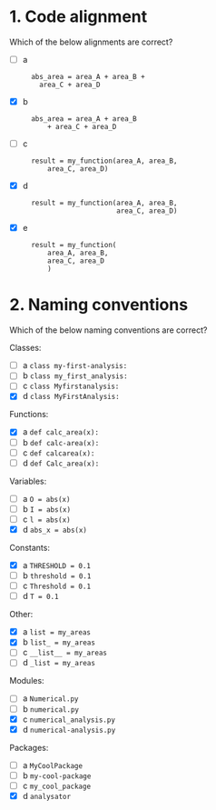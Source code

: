 # 1. Code alignment

Which of the below alignments are correct?

- [ ] a

        abs_area = area_A + area_B +
          area_C + area_D

- [x] b

        abs_area = area_A + area_B 
            + area_C + area_D

- [ ] c

        result = my_function(area_A, area_B, 
            area_C, area_D)

- [x] d

        result = my_function(area_A, area_B, 
                             area_C, area_D)

- [x] e

        result = my_function(
            area_A, area_B, 
            area_C, area_D
            )

# 2. Naming conventions

Which of the below naming conventions are correct?  

Classes:  
- [ ] a `class my-first-analysis:` 
- [ ] b `class my_first_analysis:` 
- [ ] c `class Myfirstanalysis:` 
- [x] d `class MyFirstAnalysis:`   

Functions:  
- [x] a `def calc_area(x):` 
- [ ] b `def calc-area(x):` 
- [ ] c `def calcarea(x):` 
- [ ] d `def Calc_area(x):`   

Variables:  
- [ ] a `O = abs(x)`
- [ ] b `I = abs(x)`
- [ ] c `l = abs(x)`
- [x] d `abs_x = abs(x)`  

Constants:  
- [x] a `THRESHOLD = 0.1`
- [ ] b `threshold = 0.1`
- [ ] c `Threshold = 0.1`
- [ ] d `T = 0.1`  

Other:  
- [x] a `list = my_areas`
- [x] b `list_ = my_areas`
- [ ] c `__list__ = my_areas`
- [ ] d `_list = my_areas`  

Modules:  
- [ ] a `Numerical.py`
- [ ] b `numerical.py`
- [x] c `numerical_analysis.py`
- [x] d `numerical-analysis.py`

Packages:  
- [ ] a `MyCoolPackage`
- [ ] b `my-cool-package`
- [ ] c `my_cool_package`
- [x] d `analysator`

